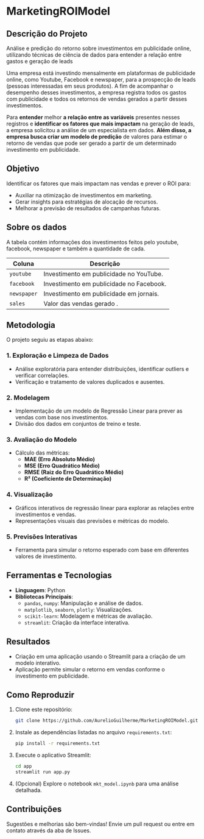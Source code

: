 # MarketingROIModel

## Descrição do Projeto

 Análise e predição do retorno sobre investimentos em publicidade online, utilizando técnicas de ciência de dados para entender a relação entre gastos e geração de leads


Uma empresa está investindo mensalmente em plataformas de publicidade online, como Youtube, Facebook e newspaper, para a prospecção de leads (pessoas interessadas em seus produtos). A fim de acompanhar o desempenho desses investimentos, a empresa registra todos os gastos com publicidade e todos os retornos de vendas gerados a partir desses investimentos.

Para **entender** melhor **a relação entre as variáveis** presentes nesses registros e **identificar os fatores que mais impactam** na geração de leads, a empresa solicitou a análise de um especialista em dados. **Além disso, a empresa busca criar um modelo de predição** de valores para estimar o retorno de vendas que pode ser gerado a partir de um determinado investimento em publicidade.

## Objetivo
Identificar os fatores que mais impactam nas vendas e prever o ROI para:
- Auxiliar na otimização de investimentos em marketing.
- Gerar insights para estratégias de alocação de recursos.
- Melhorar a previsão de resultados de campanhas futuras.

## Sobre os dados

A tabela contém informações dos investimentos feitos pelo youtube, facebook, newspaper e também a quantidade de cada.

| **Coluna**   | **Descrição**                           |
|--------------|-----------------------------------------|
| `youtube`    | Investimento em publicidade no YouTube. |
| `facebook`   | Investimento em publicidade no Facebook.|
| `newspaper`  | Investimento em publicidade em jornais. |
| `sales`      | Valor das vendas gerado .               |

## Metodologia
O projeto seguiu as etapas abaixo:

### 1. **Exploração e Limpeza de Dados**
- Análise exploratória para entender distribuições, identificar outliers e verificar correlações.
- Verificação e tratamento de valores duplicados e ausentes.

### 2. **Modelagem**
- Implementação de um modelo de Regressão Linear para prever as vendas com base nos investimentos.
- Divisão dos dados em conjuntos de treino e teste.

### 3. **Avaliação do Modelo**
- Cálculo das métricas:
  - **MAE (Erro Absoluto Médio)**
  - **MSE (Erro Quadrático Médio)**
  - **RMSE (Raiz do Erro Quadrático Médio)**
  - **R² (Coeficiente de Determinação)**

### 4. **Visualização**
- Gráficos interativos de regressão linear para explorar as relações entre investimentos e vendas.
- Representações visuais das previsões e métricas do modelo.

### 5. **Previsões Interativas**
- Ferramenta para simular o retorno esperado com base em diferentes valores de investimento.

## Ferramentas e Tecnologias
- **Linguagem**: Python
- **Bibliotecas Principais**:
  - `pandas`, `numpy`: Manipulação e análise de dados.
  - `matplotlib`, `seaborn`, `plotly`: Visualizações.
  - `scikit-learn`: Modelagem e métricas de avaliação.
  - `streamlit`: Criação da interface interativa.

## Resultados
- Criação em uma aplicação usando o Streamlit para a criação de um modelo interativo.
- Aplicação permite simular o retorno em vendas conforme o investimento em publicidade.


## Como Reproduzir
1. Clone este repositório:
   ```bash
   git clone https://github.com/AurelioGuilherme/MarketingROIModel.git
   ```
2. Instale as dependências listadas no arquivo `requirements.txt`:
   ```bash
   pip install -r requirements.txt
   ```
3. Execute o aplicativo Streamlit:
   ```bash
   cd app
   streamlit run app.py
   ```
5. (Opcional) Explore o notebook `mkt_model.ipynb` para uma análise detalhada.

## Contribuições
Sugestões e melhorias são bem-vindas! Envie um pull request ou entre em contato através da aba de Issues.